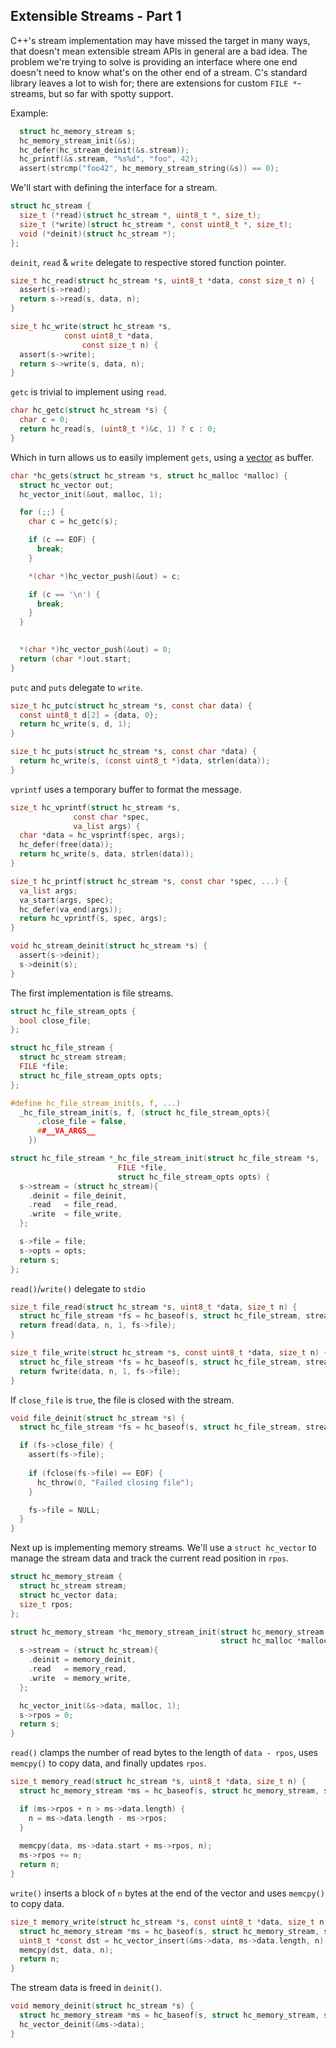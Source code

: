 ## Extensible Streams - Part 1
C++'s stream implementation may have missed the target in many ways, that doesn't mean extensible stream APIs in general are a bad idea. The problem we're trying to solve is providing an interface where one end doesn't need to know what's on the other end of a stream. C's standard library leaves a lot to wish for; there are extensions for custom `FILE *`-streams, but so far with spotty support.

Example:
```C
  struct hc_memory_stream s;
  hc_memory_stream_init(&s);
  hc_defer(hc_stream_deinit(&s.stream));
  hc_printf(&s.stream, "%s%d", "foo", 42);
  assert(strcmp("foo42", hc_memory_stream_string(&s)) == 0);
```

We'll start with defining the interface for a stream.

```C
struct hc_stream {  
  size_t (*read)(struct hc_stream *, uint8_t *, size_t);
  size_t (*write)(struct hc_stream *, const uint8_t *, size_t);
  void (*deinit)(struct hc_stream *);
};
```

`deinit`, `read` & `write` delegate to respective stored function pointer.

```C
size_t hc_read(struct hc_stream *s, uint8_t *data, const size_t n) {
  assert(s->read);
  return s->read(s, data, n);
}

size_t hc_write(struct hc_stream *s,
	        const uint8_t *data,
    	        const size_t n) {
  assert(s->write);
  return s->write(s, data, n);
}
```

`getc` is trivial to implement using `read`.

```C
char hc_getc(struct hc_stream *s) {
  char c = 0;
  return hc_read(s, (uint8_t *)&c, 1) ? c : 0;
}
```

Which in turn allows us to easily implement `gets`, using a [vector](https://github.com/codr7/hacktical-c/tree/main/vector) as buffer.

```C
char *hc_gets(struct hc_stream *s, struct hc_malloc *malloc) {
  struct hc_vector out;
  hc_vector_init(&out, malloc, 1);

  for (;;) {
    char c = hc_getc(s);

    if (c == EOF) {
      break;
    }

    *(char *)hc_vector_push(&out) = c;

    if (c == '\n') {
      break;
    }
  }

 
  *(char *)hc_vector_push(&out) = 0;
  return (char *)out.start;
}
```

`putc` and `puts` delegate to `write`.

```C
size_t hc_putc(struct hc_stream *s, const char data) {
  const uint8_t d[2] = {data, 0};
  return hc_write(s, d, 1);
}

size_t hc_puts(struct hc_stream *s, const char *data) {
  return hc_write(s, (const uint8_t *)data, strlen(data));
}
```

`vprintf` uses a temporary buffer to format the message.

```C
size_t hc_vprintf(struct hc_stream *s,
	          const char *spec,
	          va_list args) {
  char *data = hc_vsprintf(spec, args);
  hc_defer(free(data));
  return hc_write(s, data, strlen(data));
}

size_t hc_printf(struct hc_stream *s, const char *spec, ...) {
  va_list args;
  va_start(args, spec);
  hc_defer(va_end(args));
  return hc_vprintf(s, spec, args);
}
```

```C
void hc_stream_deinit(struct hc_stream *s) {
  assert(s->deinit);
  s->deinit(s);
}
```

The first implementation is file streams.

```C
struct hc_file_stream_opts {
  bool close_file;
};

struct hc_file_stream {
  struct hc_stream stream;
  FILE *file;
  struct hc_file_stream_opts opts;
};

#define hc_file_stream_init(s, f, ...)					
  _hc_file_stream_init(s, f, (struct hc_file_stream_opts){		
      .close_file = false,						
      ##__VA_ARGS__							
    })

struct hc_file_stream *_hc_file_stream_init(struct hc_file_stream *s,
			 		    FILE *file,
					    struct hc_file_stream_opts opts) {
  s->stream = (struct hc_stream){
    .deinit = file_deinit,
    .read   = file_read,
    .write  = file_write,
  };

  s->file = file;
  s->opts = opts;
  return s;
};
```

`read()`/`write()` delegate to `stdio`

```C
size_t file_read(struct hc_stream *s, uint8_t *data, size_t n) {
  struct hc_file_stream *fs = hc_baseof(s, struct hc_file_stream, stream);
  return fread(data, n, 1, fs->file);
}

size_t file_write(struct hc_stream *s, const uint8_t *data, size_t n) {
  struct hc_file_stream *fs = hc_baseof(s, struct hc_file_stream, stream);
  return fwrite(data, n, 1, fs->file);
}
```

If `close_file` is `true`, the file is closed with the stream.

```C
void file_deinit(struct hc_stream *s) {
  struct hc_file_stream *fs = hc_baseof(s, struct hc_file_stream, stream);

  if (fs->close_file) {
    assert(fs->file);
  
    if (fclose(fs->file) == EOF) {
      hc_throw(0, "Failed closing file");
    }

    fs->file = NULL;
  }
}
```

Next up is implementing memory streams. We'll use a `struct hc_vector` to manage the stream data and track the current read position in `rpos`.

```C
struct hc_memory_stream {
  struct hc_stream stream;
  struct hc_vector data;
  size_t rpos;
};

struct hc_memory_stream *hc_memory_stream_init(struct hc_memory_stream *s,
                                               struct hc_malloc *malloc) {
  s->stream = (struct hc_stream){
    .deinit = memory_deinit,
    .read   = memory_read,
    .write  = memory_write,
  };

  hc_vector_init(&s->data, malloc, 1);
  s->rpos = 0;
  return s;
}
```

`read()` clamps the number of read bytes to the length of `data - rpos`, uses `memcpy()` to copy data, and finally updates `rpos`. 

```C
size_t memory_read(struct hc_stream *s, uint8_t *data, size_t n) {
  struct hc_memory_stream *ms = hc_baseof(s, struct hc_memory_stream, stream);

  if (ms->rpos + n > ms->data.length) {
    n = ms->data.length - ms->rpos;
  }
  
  memcpy(data, ms->data.start + ms->rpos, n);
  ms->rpos += n;
  return n;
}
```

`write()` inserts a block of `n` bytes at the end of the vector and uses `memcpy()` to copy data.

```C
size_t memory_write(struct hc_stream *s, const uint8_t *data, size_t n) {
  struct hc_memory_stream *ms = hc_baseof(s, struct hc_memory_stream, stream);
  uint8_t *const dst = hc_vector_insert(&ms->data, ms->data.length, n);
  memcpy(dst, data, n);
  return n;
}
```

The stream data is freed in `deinit()`.

```C
void memory_deinit(struct hc_stream *s) {
  struct hc_memory_stream *ms = hc_baseof(s, struct hc_memory_stream, stream);
  hc_vector_deinit(&ms->data);
}
```